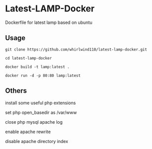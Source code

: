 # Latest-LAMP-Docker

Dockerfile for latest lamp based on ubuntu

## Usage

```
git clone https://github.com/whirlwind110/latest-lamp-docker.git

cd latest-lamp-docker

docker build -t lamp:latest .

docker run -d -p 80:80 lamp:latest
```

## Others

install some useful php extensions

set php open_basedir as /var/www

close php mysql apache log

enable apache rewrite

disable apache directory index


